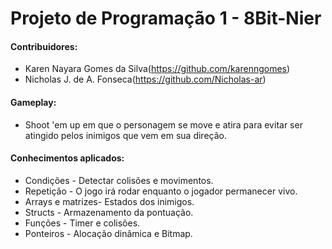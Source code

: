 # Projeto de Programação 1 - 8Bit-Nier

#### Contribuidores: 
* Karen Nayara Gomes da Silva(https://github.com/karenngomes)
* Nicholas J. de A. Fonseca(https://github.com/Nicholas-ar)

#### Gameplay:
- Shoot 'em up em que o personagem se move e atira para evitar ser atingido pelos inimigos que vem em sua direção.

#### Conhecimentos aplicados:
- Condições - Detectar colisões e movimentos.
- Repetição - O jogo irá rodar enquanto o jogador permanecer vivo.
- Arrays e matrizes- Estados dos inimigos.
- Structs - Armazenamento da pontuação.
- Funções - Timer e colisões.
- Ponteiros - Alocação dinâmica e Bitmap.
